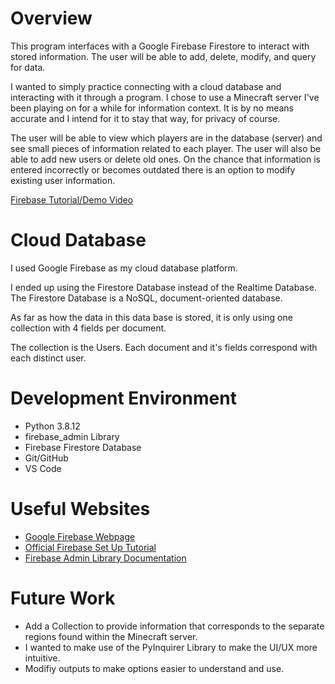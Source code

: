 # Overview

This program interfaces with a Google Firebase Firestore to interact with stored information. The user will be able to add, delete, modify, and query for data.

I wanted to simply practice connecting with a cloud database and interacting with it through a program. I chose to use a Minecraft server I've been playing on for a while for information context. It is by no means accurate and I intend for it to stay that way, for privacy of course. 

The user will be able to view which players are in the database (server) and see small pieces of information related to each player. The user will also be able to add new users or delete old ones. On the chance that information is entered incorrectly or becomes outdated there is an option to modify existing user information.

[Firebase Tutorial/Demo Video](http://youtube.link.goes.here)

# Cloud Database

I used Google Firebase as my cloud database platform.

I ended up using the Firestore Database instead of the Realtime Database. The Firestore Database is a NoSQL, document-oriented database.

As far as how the data in this data base is stored, it is only using one collection with 4 fields per document.

The collection is the Users. Each document and it's fields correspond with each distinct user.

# Development Environment

* Python 3.8.12
* firebase_admin Library
* Firebase Firestore Database
* Git/GitHub
* VS Code

# Useful Websites

* [Google Firebase Webpage](https://firebase.google.com)
* [Official Firebase Set Up Tutorial](https://firebase.google.com/docs/firestore/quickstart)
* [Firebase Admin Library Documentation](https://firebase.google.com/docs/reference/admin/python/firebase_admin)

# Future Work

* Add a Collection to provide information that corresponds to the separate regions found within the Minecraft server.
* I wanted to make use of the PyInquirer Library to make the UI/UX more intuitive.
* Modifiy outputs to make options easier to understand and use.